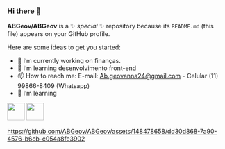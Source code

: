 ### Hi there 👋

**ABGeov/ABGeov** is a ✨ _special_ ✨ repository because its `README.md` (this file) appears on your GitHub profile.

Here are some ideas to get you started:

- 🔭 I’m currently working on finanças.
- 🌱 I’m learning desenvolvimento front-end
- 📫 How to reach me: E-mail: Ab.geovanna24@gmail.com - Celular (11) 99866-8409 (Whatsapp)
- 🌱 I’m learning 

<img loading="lazy" src="https://cdn.jsdelivr.net/gh/devicons/devicon/icons/java/java-original.svg" width="40" height="40"/> <img loading="lazy" src="https://cdn.jsdelivr.net/gh/devicons/devicon/icons/linux/linux-original.svg" width="40" height="40"/>

          
          
https://github.com/ABGeov/ABGeov/assets/148478658/dd30d868-7a90-4576-b6cb-c054a8fe3902



